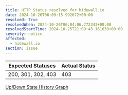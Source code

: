 ```yaml
---
title: HTTP Status resolved for hidewall.io
date: 2024-10-26T06:09:15.992672+00:00
resolved: True
resolvedWhen: 2024-10-26T06:04:06.772343+00:00
resolvedStartTime: 2024-10-25T21:09:43.161639+00:00
severity: notice
affected:
  - hidewall.io
section: issue
---
```


| Expected Statuses | Actual Status  |
|-------------------|----------------|
| 200, 301, 302, 403 | 403 |


[Up/Down State History Graph](hidewall.io-http.html)